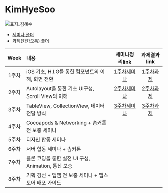 # KimHyeSoo
![표지_김혜수](https://user-images.githubusercontent.com/60260284/113490319-30703580-9504-11eb-9b8f-38e5a2ae343f.png)

- [세미나 폴더](https://github.com/28th-BE-SOPT-iOS-Part/KimHyeSoo/tree/main/Seminar)
- [과제(카카오톡) 폴더](https://github.com/28th-BE-SOPT-iOS-Part/KimHyeSoo/tree/main/KakaoTalk-Clone)

|Week|내용|세미나정리link|과제결과link|
|:---:|:---------------|:-------------:|:---------:|
|1주차|iOS 기초, H.I.G를 통한 컴포넌트의 이해, 화면 전환|[1주차세미나](https://github.com/28th-BE-SOPT-iOS-Part/KimHyeSoo/tree/main/Seminar/SOPT-seminar-1#readme)|[1주차과제](https://github.com/28th-BE-SOPT-iOS-Part/KimHyeSoo/tree/main/KakaoTalk-Clone#1%EC%A3%BC%EC%B0%A8-%EA%B3%BC%EC%A0%9C---%EA%B8%B0%EB%B3%B8ui%EC%9A%94%EC%86%8C-%ED%99%94%EB%A9%B4%EC%A0%84%ED%99%98)|
|2주차|Autolayout을 통한 기초 UI구성, Scroll View의 이해|[2주차세미나](https://github.com/28th-BE-SOPT-iOS-Part/KimHyeSoo/tree/main/Seminar/SOPT-seminar-2#readme)|[2주차과제](https://github.com/28th-BE-SOPT-iOS-Part/KimHyeSoo/tree/main/KakaoTalk-Clone#2%EC%A3%BC%EC%B0%A8-%EA%B3%BC%EC%A0%9C---view-autolayout-scrollview)|
|3주차|TableView, CollectionView, 데이터 전달 방식|[3주차세미나](https://github.com/28th-BE-SOPT-iOS-Part/KimHyeSoo/tree/main/Seminar/SOPT-seminar-3#readme)|[3주차과제](https://github.com/28th-BE-SOPT-iOS-Part/KimHyeSoo/blob/main/KakaoTalk-Clone/README.md#3%EC%A3%BC%EC%B0%A8-%EA%B3%BC%EC%A0%9C---%EB%8D%B0%EC%9D%B4%ED%84%B0%EC%A0%84%EB%8B%AC-tableview-collectionview)|
|4주차|Cocoapods & Networking + 솝커톤 전 보충 세미나|||
|5주차|디자인 합동 세미나|||
|6주차|서버 합동 세미나 + 솝커톤|||
|7주차|클론 코딩을 통한 실전 UI 구성, Animation, 통신 보충|||
|8주차|기획 경선 + 앱잼 전 보충 세미나 + 앱스토어 배포 가이드|||
